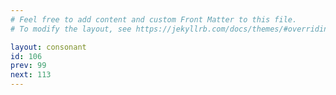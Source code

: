 ```yaml
---
# Feel free to add content and custom Front Matter to this file.
# To modify the layout, see https://jekyllrb.com/docs/themes/#overriding-theme-defaults

layout: consonant
id: 106
prev: 99
next: 113
---
```



